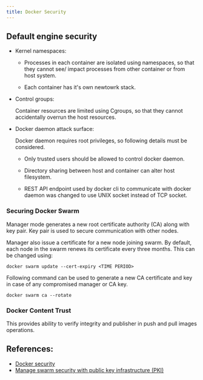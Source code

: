 ```yaml
---
title: Docker Security
---
```


## Default engine security

* Kernel namespaces: 
  
	* Processes in each container are isolated using namespaces, so that they cannot see/ impact processes from other container or from host system.

	* Each container has it's own newtowrk stack.
	
* Control groups: 

	Container resources are limited using Cgroups, so that they cannot accidentally overrun the host resources.

* Docker daemon attack surface:

	Docker daemon requires root privileges, so following details must be considered.

	* Only trusted users should be allowed to control docker daemon.

	* Directory sharing between host and container can alter host filesystem.
	
	* REST API endpoint used by docker cli to communicate with docker daemon was changed to use UNIX socket instead of TCP socket.

### Securing Docker Swarm

Manager mode generates a new root certificate authority (CA) along with key pair. Key pair is used to secure communication with other nodes.

Manager also issue a certificate for a new node joining swarm. By default, each node in the swarm renews its certificate every three months. This can be changed using:

	docker swarm update --cert-expiry <TIME PERIOD>

Following command can be used to generate a new CA certificate and key in case of any compromised manager or CA key.

	docker swarm ca --rotate

### Docker Content Trust

This provides ability to verify integrity and publisher in push and pull images operations.


## References:

* [Docker security](https://docs.docker.com/engine/security/)
* [Manage swarm security with public key infrastructure (PKI)](https://docs.docker.com/engine/swarm/how-swarm-mode-works/pki/)